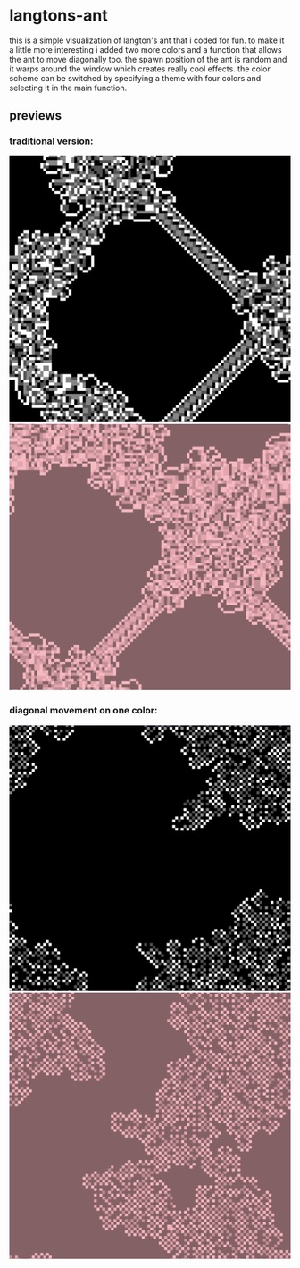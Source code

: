 # langtons-ant

this is a simple visualization of langton's ant that i coded for fun. to make it a little more interesting i added two more colors and a function that allows the ant to move diagonally too. the spawn position of the ant is random and it warps around the window which creates really cool effects. the color scheme can be switched by specifying a theme with four colors and selecting it in the main function.

## previews

### traditional version:
![traditional langton's ant generated image with four colors](imgs/preview_traditional.png)
![pink version](imgs/preview_traditional_pink.png)

### diagonal movement on one color:
![langton's ant generated image with four colors and diagonal movement on one color](imgs/preview_with_diagonal.png)
![pink version](imgs/preview_w_diagonal_pink.png)
